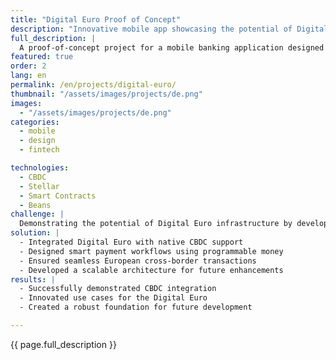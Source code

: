 ```yaml
---
title: "Digital Euro Proof of Concept"
description: "Innovative mobile app showcasing the potential of Digital Euro infrastructure"
full_description: |
  A proof-of-concept project for a mobile banking application designed to showcase the innovative possibilities of the Digital Euro infrastructure. The project focused on creating scalable architecture, seamless cross-border transactions, and programmable money features while maintaining regulatory compliance.
featured: true
order: 2
lang: en
permalink: /en/projects/digital-euro/
thumbnail: "/assets/images/projects/de.png"
images:
  - "/assets/images/projects/de.png"
categories:
  - mobile
  - design
  - fintech

technologies:
  - CBDC
  - Stellar
  - Smart Contracts
  - Beans
challenge: |
  Demonstrating the potential of Digital Euro infrastructure by developing a mobile app with features such as programmable money, seamless European cross-border transactions, and built-in compliance with AML/KYC protocols, all while maintaining scalability for future expansion.
solution: |
  - Integrated Digital Euro with native CBDC support
  - Designed smart payment workflows using programmable money
  - Ensured seamless European cross-border transactions
  - Developed a scalable architecture for future enhancements
results: |
  - Successfully demonstrated CBDC integration
  - Innovated use cases for the Digital Euro
  - Created a robust foundation for future development

---
```


{{ page.full_description }}